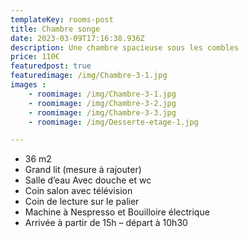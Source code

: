 ```yaml
---
templateKey: rooms-post
title: Chambre songe
date: 2023-03-09T17:16:38.936Z
description: Une chambre spacieuse sous les combles
price: 110€
featuredpost: true
featuredimage: /img/Chambre-3-1.jpg
images :
    - roomimage: /img/Chambre-3-1.jpg
    - roomimage: /img/Chambre-3-2.jpg
    - roomimage: /img/Chambre-3-3.jpg
    - roomimage: /img/Desserte-etage-1.jpg

---
```



* 36 m2	
* Grand lit (mesure à rajouter)
* Salle d’eau Avec douche et wc
* Coin salon avec télévision
* Coin de lecture sur le palier
* Machine à Nespresso et Bouilloire électrique
* Arrivée à partir de 15h – départ à 10h30